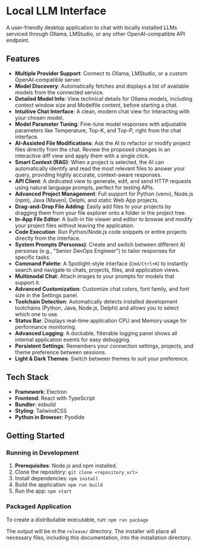 # Local LLM Interface

A user-friendly desktop application to chat with locally installed LLMs serviced through Ollama, LMStudio, or any other OpenAI-compatible API endpoint.

## Features

- **Multiple Provider Support**: Connect to Ollama, LMStudio, or a custom OpenAI-compatible server.
- **Model Discovery**: Automatically fetches and displays a list of available models from the connected service.
- **Detailed Model Info**: View technical details for Ollama models, including context window size and Modelfile content, before starting a chat.
- **Intuitive Chat Interface**: A clean, modern chat view for interacting with your chosen model.
- **Model Parameter Tuning**: Fine-tune model responses with adjustable parameters like Temperature, Top-K, and Top-P, right from the chat interface.
- **AI-Assisted File Modifications**: Ask the AI to refactor or modify project files directly from the chat. Review the proposed changes in an interactive diff view and apply them with a single click.
- **Smart Context (RAG)**: When a project is selected, the AI can automatically identify and read the most relevant files to answer your query, providing highly accurate, context-aware responses.
- **API Client**: A dedicated view to generate, edit, and send HTTP requests using natural language prompts, perfect for testing APIs.
- **Advanced Project Management**: Full support for Python (venv), Node.js (npm), Java (Maven), Delphi, and static Web App projects.
- **Drag-and-Drop File Adding**: Easily add files to your projects by dragging them from your file explorer onto a folder in the project tree.
- **In-App File Editor**: A built-in file viewer and editor to browse and modify your project files without leaving the application.
- **Code Execution**: Run Python/Node.js code snippets or entire projects directly from the interface.
- **System Prompts (Personas)**: Create and switch between different AI personas (e.g., "Senior DevOps Engineer") to tailor responses for specific tasks.
- **Command Palette**: A Spotlight-style interface (`Cmd/Ctrl+K`) to instantly search and navigate to chats, projects, files, and application views.
- **Multimodal Chat**: Attach images to your prompts for models that support it.
- **Advanced Customization**: Customize chat colors, font family, and font size in the Settings panel.
- **Toolchain Detection**: Automatically detects installed development toolchains (Python, Java, Node.js, Delphi) and allows you to select which one to use.
- **Status Bar**: Displays real-time application CPU and Memory usage for performance monitoring.
- **Advanced Logging**: A dockable, filterable logging panel shows all internal application events for easy debugging.
- **Persistent Settings**: Remembers your connection settings, projects, and theme preference between sessions.
- **Light & Dark Themes**: Switch between themes to suit your preference.

## Tech Stack

- **Framework**: Electron
- **Frontend**: React with TypeScript
- **Bundler**: esbuild
- **Styling**: TailwindCSS
- **Python in Browser**: Pyodide

## Getting Started

### Running in Development

1.  **Prerequisites**: Node.js and npm installed.
2.  Clone the repository: `git clone <repository_url>`
3.  Install dependencies: `npm install`
4.  Build the application: `npm run build`
5.  Run the app: `npm start`

### Packaged Application

To create a distributable executable, run:
`npm run package`

The output will be in the `release/` directory. The installer will place all necessary files, including this documentation, into the installation directory.